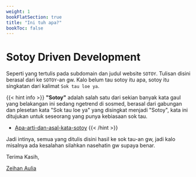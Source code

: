 ```yaml
---
weight: 1
bookFlatSection: true
title: "Ini tuh apa?"
bookToc: false
---
```


# Sotoy Driven Development

Seperti yang tertulis pada subdomain dan judul website `SOTOY`. Tulisan disini berasal dari ke `SOTOY`-an gw.
Kalo belum tau sotoy itu apa, sotoy itu singkatan dari kalimat `Sok tau loe ya`.

{{< hint info >}}
**"Sotoy"** adalah salah satu dari sekian banyak kata gaul yang belakangan ini sedang ngetrend di sosmed, berasal dari 
gabungan dan plesetan kata "Sok tau loe ya" yang disingkat menjadi "Sotoy", kata ini ditujukan untuk seseorang yang 
punya kebiasaan sok tau. 

- [Apa-arti-dan-asal-kata-sotoy](https://id.quora.com/Apa-arti-dan-asal-kata-sotoy)
{{< /hint >}}

Jadi intinya, semua yang ditulis disini hasil ke sok tau-an gw, jadi kalo misalnya ada kesalahan silahkan nasehatin gw supaya benar.

Terima Kasih,

[Zeihan Aulia](https://twitter.com/zeihanaulia)